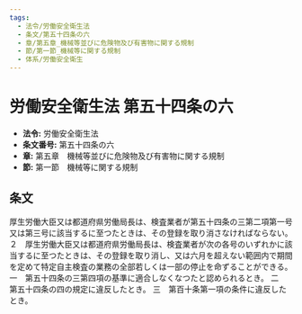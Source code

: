 ```yaml
---
tags:
  - 法令/労働安全衛生法
  - 条文/第五十四条の六
  - 章/第五章_機械等並びに危険物及び有害物に関する規制
  - 節/第一節_機械等に関する規制
  - 体系/労働安全衛生
---
```

# 労働安全衛生法 第五十四条の六

- **法令:** 労働安全衛生法
- **条文番号:** 第五十四条の六
- **章:** 第五章　機械等並びに危険物及び有害物に関する規制
- **節:** 第一節　機械等に関する規制

## 条文
厚生労働大臣又は都道府県労働局長は、検査業者が第五十四条の三第二項第一号又は第三号に該当するに至つたときは、その登録を取り消さなければならない。
２　厚生労働大臣又は都道府県労働局長は、検査業者が次の各号のいずれかに該当するに至つたときは、その登録を取り消し、又は六月を超えない範囲内で期間を定めて特定自主検査の業務の全部若しくは一部の停止を命ずることができる。
一　第五十四条の三第四項の基準に適合しなくなつたと認められるとき。
二　第五十四条の四の規定に違反したとき。
三　第百十条第一項の条件に違反したとき。

